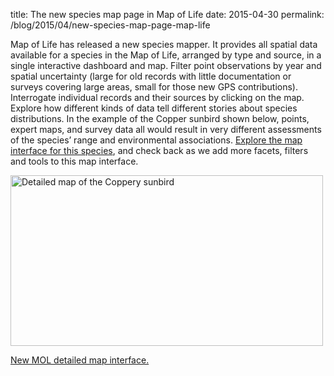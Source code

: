 title: The new species map page in Map of Life
date: 2015-04-30
permalink: /blog/2015/04/new-species-map-page-map-life

Map of Life has released a new species mapper. It provides all spatial data available for a species in the Map of Life, arranged by type and source, in a single interactive dashboard and map. Filter point observations by year and spatial uncertainty (large for old records with little documentation or surveys covering large areas, small for those new GPS contributions). Interrogate individual records and their sources by clicking on the map. Explore how different kinds of data tell different stories about species distributions. In the example of the Copper sunbird shown below, points, expert maps, and survey data all would result in very different assessments of the species’ range and environmental associations.  [Explore the map interface for this species](http://species.mol.org/species/map/Nectarinia_cuprea), and check back as we add more facets, filters and tools to this map interface.

<a href="http://species.mol.org/species/map/Nectarinia_cuprea">
  <img title="New MOL detailed map interface." src="/content_static/blog/2015-04-30/nectarina_cuprea.png" alt="Detailed map of the Coppery sunbird" width="500" height="273">
</a>

[New MOL detailed map interface.](http://species.mol.org/species/map/Nectarinia_cuprea)
